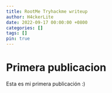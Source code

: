 ```yaml
---
title: RootMe Tryhackme writeup
author: H4ckerLite
date: 2022-09-17 00:00:00 +0800
categories: []
tags: []
pin: true
---
```


# Primera publicacion
 
Esta es mi primera publicación :)
